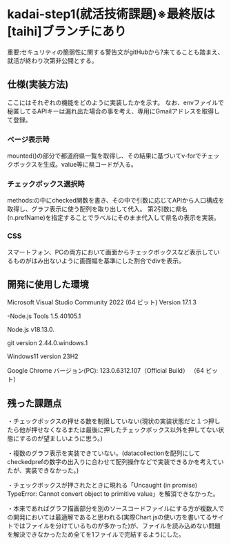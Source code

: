 # kadai-step1(就活技術課題)※最終版は[taihi]ブランチにあり
重要:セキュリティの脆弱性に関する警告文がgitHubから?来てることも踏まえ、就活が終わり次第非公開とする。

## 仕様(実装方法)
ここにはそれぞれの機能をどのように実装したかを示す。
なお、envファイルで秘匿してるAPIキーは漏れ出た場合の事を考え、専用にGmailアドレスを取得して登録。

### ページ表示時
mounted()の部分で都道府県一覧を取得し、その結果に基づいてv-forでチェックボックスを生成。value等に県コードが入る。


### チェックボックス選択時
methods:の中にchecked関数を書き、その中で引数に応じてAPIから人口構成を取得し、グラフ表示に使う配列を取り出して代入。
第2引数に県名(n.prefName)を指定することでラベルにそのまま代入して県名の表示を実装。

### CSS
スマートフォン、PCの両方において画面からチェックボックスなど表示しているものがはみ出ないように画面幅を基準にした割合でdivを表示。

## 開発に使用した環境
Microsoft Visual Studio Community 2022 (64 ビット) Version 17.1.3

-Node.js Tools   1.5.40105.1 

Node.js v18.13.0.

git version 2.44.0.windows.1

Windows11 version 23H2

Google Chrome バージョン(PC): 123.0.6312.107（Official Build） （64 ビット）

## 残った課題点
・チェックボックスの押せる数を制限していない(現状の実装状態だと１つ押したら他が押せなくなるまたは最後に押したチェックボックス以外を押してない状態にするのが望ましいように思う。)

・複数のグラフ表示を実装できていない。(datacollectionを配列にしてcheckedprefの数字の出入りに合わせて配列操作などで実装できるかを考えていたが、実装できなかった。)

・チェックボックスが押されたときに現れる「Uncaught (in promise) TypeError: Cannot convert object to primitive value」を解消できなかった。

・本来であればグラフ描画部分を別のソースコードファイルにする方が複数人での開発においては最適解であると思われる(実際Chart.jsの使い方を書いてるサイトではファイルを分けているものが多かった)が、ファイルを読み込めない問題を解決できなかったため全てを1ファイルで完結するようにした。
